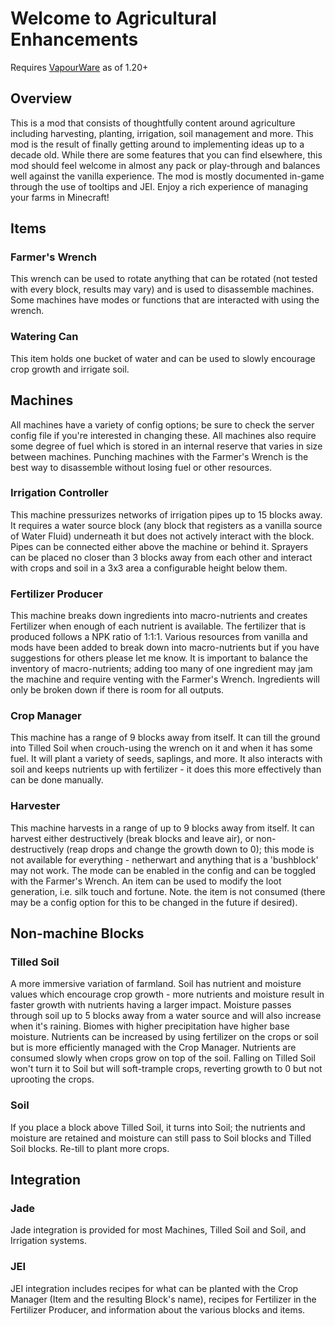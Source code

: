 # Welcome to Agricultural Enhancements

Requires [VapourWare](https://modrinth.com/mod/vapourware) as of 1.20+

## Overview

This is a mod that consists of thoughtfully content around agriculture including harvesting, planting, irrigation, soil management and more. This mod is the result of finally getting around to implementing ideas up to a decade old. While there are some features that you can find elsewhere, this mod should feel welcome in almost any pack or play-through and balances well against the vanilla experience. The mod is mostly documented in-game through the use of tooltips and JEI. Enjoy a rich experience of managing your farms in Minecraft!

## Items

### Farmer's Wrench

This wrench can be used to rotate anything that can be rotated (not tested with every block, results may vary) and is used to disassemble machines. Some machines have modes or functions that are interacted with using the wrench.

### Watering Can

This item holds one bucket of water and can be used to slowly encourage crop growth and irrigate soil.

## Machines

All machines have a variety of config options; be sure to check the server config file if you're interested in changing these. All machines also require some degree of fuel which is stored in an internal reserve that varies in size between machines. Punching machines with the Farmer's Wrench is the best way to disassemble without losing fuel or other resources.

### Irrigation Controller

This machine pressurizes networks of irrigation pipes up to 15 blocks away. It requires a water source block (any block that registers as a vanilla source of Water Fluid) underneath it but does not actively interact with the block. Pipes can be connected either above the machine or behind it. Sprayers can be placed no closer than 3 blocks away from each other and interact with crops and soil in a 3x3 area a configurable height below them.

### Fertilizer Producer

This machine breaks down ingredients into macro-nutrients and creates Fertilizer when enough of each nutrient is available. The fertilizer that is produced follows a NPK ratio of 1:1:1. Various resources from vanilla and mods have been added to break down into macro-nutrients but if you have suggestions for others please let me know.
It is important to balance the inventory of macro-nutrients; adding too many of one ingredient may jam the machine and require venting with the Farmer's Wrench. Ingredients will only be broken down if there is room for all outputs.

### Crop Manager

This machine has a range of 9 blocks away from itself. It can till the ground into Tilled Soil when crouch-using the wrench on it and when it has some fuel. It will plant a variety of seeds, saplings, and more. It also interacts with soil and keeps nutrients up with fertilizer - it does this more effectively than can be done manually.

### Harvester

This machine harvests in a range of up to 9 blocks away from itself. It can harvest either destructively (break blocks and leave air), or non-destructively (reap drops and change the growth down to 0); this mode is not available for everything - netherwart and anything that is a 'bushblock' may not work. The mode can be enabled in the config and can be toggled with the Farmer's Wrench. An item can be used to modify the loot generation, i.e. silk touch and fortune. Note. the item is not consumed (there may be a config option for this to be changed in the future if desired).

## Non-machine Blocks

### Tilled Soil

A more immersive variation of farmland. Soil has nutrient and moisture values which encourage crop growth - more nutrients and moisture result in faster growth with nutrients having a larger impact. Moisture passes through soil up to 5 blocks away from a water source and will also increase when it's raining. Biomes with higher precipitation have higher base moisture. Nutrients can be increased by using fertilizer on the crops or soil but is more efficiently managed with the Crop Manager. Nutrients are consumed slowly when crops grow on top of the soil. Falling on Tilled Soil won't turn it to Soil but will soft-trample crops, reverting growth to 0 but not uprooting the crops.

### Soil

If you place a block above Tilled Soil, it turns into Soil; the nutrients and moisture are retained and moisture can still pass to Soil blocks and Tilled Soil blocks. Re-till to plant more crops.

## Integration

### Jade

Jade integration is provided for most Machines, Tilled Soil and Soil, and Irrigation systems.

### JEI

JEI integration includes recipes for what can be planted with the Crop Manager (Item and the resulting Block's name), recipes for Fertilizer in the Fertilizer Producer, and information about the various blocks and items.
